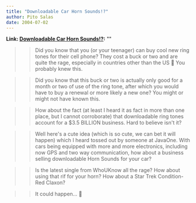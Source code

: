 ```yaml
---
title: "Downloadable Car Horn Sounds!?"
author: Pito Salas
date: 2004-07-02
---
```


**Link: [Downloadable Car Horn Sounds!?](None):** ""


>>

>> Did you know that you (or your teenager) can buy cool new ring tones for
their cell phone? They cost a buck or two and are quite the rage, especially
in countries other than the US 🙂 You probably knew this.

>>

>> Did you know that this buck or two is actually only good for a month or two
of use of the ring tone, after which you would have to buy a renewal or more
likely a new one? You might or might not have known this.

>>

>> How about the fact (at least I heard it as fact in more than one place, but
I cannot corroborate) that downloadable ring tones account for a $3.5 BILLION
business. Hard to believe isn't it?

>>

>> Well here's a cute idea (which is so cute, we can bet it will happen) which
I heard tossed out by someone at JavaOne. With cars being equipped with more
and more electronics, including now GPS and two way communication, how about a
business selling downloadable Horn Sounds for your car?

>>

>> Is the latest single from WhoUKnow all the rage? How about using that rif
for your horn? How about a Star Trek Condition-Red Claxon?

>>

>> It could happen… 🙂


